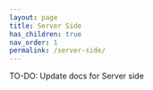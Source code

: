 ```yaml
---
layout: page
title: Server Side
has_children: true
nav_order: 1
permalink: /server-side/
---
```


TO-DO: Update docs for Server side
